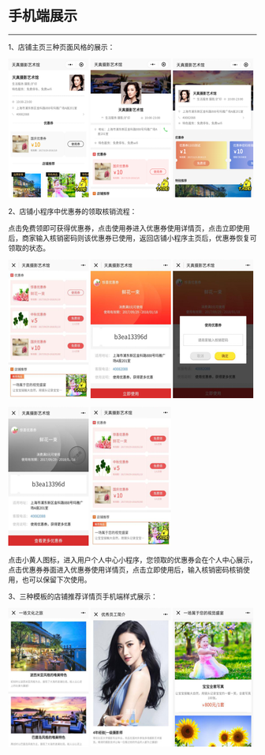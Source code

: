 # 手机端展示

---

1、店铺主页三种页面风格的展示：

![](/assets/import.png8989) ![](/assets/import.png98989) ![](/assets/import.png7878)

2、店铺小程序中优惠券的领取核销流程：

点击免费领即可获得优惠券，点击使用券进入优惠券使用详情页，点击立即使用后，商家输入核销密码则该优惠券已使用，返回店铺小程序主页后，优惠券恢复可领取的状态。

![](/assets/import.png4747) ![](/assets/import.png585888) ![](/assets/import.png45656) 

![](/assets/import.png235689) ![](/assets/import.png2589674)

点击小黄人图标，进入用户个人中心小程序，您领取的优惠券会在个人中心展示，点击优惠券券面进入优惠券使用详情页，点击立即使用后，输入核销密码核销使用，也可以保留下次使用。

3、三种模板的店铺推荐详情页手机端样式展示：

![](/assets/import.png47777) ![](/assets/import.png2888) ![](/assets/import.png3999)


